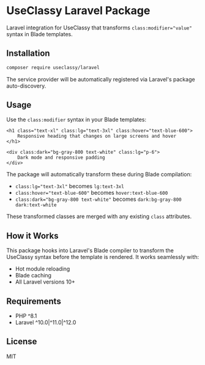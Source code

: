 # UseClassy Laravel Package

Laravel integration for UseClassy that transforms `class:modifier="value"` syntax in Blade templates.

## Installation

```bash
composer require useclassy/laravel
```

The service provider will be automatically registered via Laravel's package auto-discovery.

## Usage

Use the `class:modifier` syntax in your Blade templates:

```blade
<h1 class="text-xl" class:lg="text-3xl" class:hover="text-blue-600">
    Responsive heading that changes on large screens and hover
</h1>

<div class:dark="bg-gray-800 text-white" class:lg="p-6">
    Dark mode and responsive padding
</div>
```

The package will automatically transform these during Blade compilation:

- `class:lg="text-3xl"` becomes `lg:text-3xl`
- `class:hover="text-blue-600"` becomes `hover:text-blue-600`
- `class:dark="bg-gray-800 text-white"` becomes `dark:bg-gray-800 dark:text-white`

These transformed classes are merged with any existing `class` attributes.

## How it Works

This package hooks into Laravel's Blade compiler to transform the UseClassy syntax before the template is rendered. It works seamlessly with:

- Hot module reloading
- Blade caching
- All Laravel versions 10+

## Requirements

- PHP ^8.1
- Laravel ^10.0|^11.0|^12.0

## License

MIT